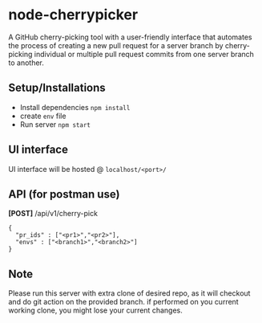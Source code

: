 # node-cherrypicker
A GitHub cherry-picking tool with a user-friendly interface that automates the process of creating a new pull request for a server branch by cherry-picking individual or multiple pull request commits from one server branch to another.


## Setup/Installations
* Install dependencies ``npm install``
* create `env` file
* Run server ``npm start``

## UI interface
UI interface will be hosted @ `localhost/<port>/`

## API (for postman use)
**[POST]** /api/v1/cherry-pick
```
{
  "pr_ids" : ["<pr1>","<pr2>"],
  "envs" : ["<branch1>","<branch2>"]
}
```

## Note
Please run this server with extra clone of desired repo, as it will checkout and do git action on the provided branch. if performed on you current working clone, you might lose your current changes.
